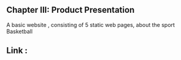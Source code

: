 ## Chapter III: Product Presentation

A basic website , consisting of 5 static web pages, about the sport Basketball

## Link : 
